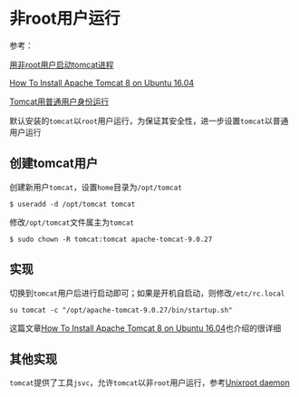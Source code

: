 
# 非root用户运行

参考：

[用非root用户启动tomcat进程](https://rorschachchan.github.io/2018/04/18/%E4%BD%BF%E7%94%A8%E6%99%AE%E9%80%9A%E7%94%A8%E6%88%B7%E5%90%AF%E5%8A%A8tomcat/)

[How To Install Apache Tomcat 8 on Ubuntu 16.04](https://www.digitalocean.com/community/tutorials/how-to-install-apache-tomcat-8-on-ubuntu-16-04)

[Tomcat用普通用户身份运行](http://www.zhengdazhi.com/archives/1382)

默认安装的`tomcat`以`root`用户运行，为保证其安全性，进一步设置`tomcat`以普通用户运行

## 创建tomcat用户

创建新用户`tomcat`，设置`home`目录为`/opt/tomcat`

```
$ useradd -d /opt/tomcat tomcat
```

修改`/opt/tomcat`文件属主为`tomcat`

```
$ sudo chown -R tomcat:tomcat apache-tomcat-9.0.27
```

## 实现

切换到`tomcat`用户后进行启动即可；如果是开机自启动，则修改`/etc/rc.local`

```
su tomcat -c "/opt/apache-tomcat-9.0.27/bin/startup.sh"
```

这篇文章[How To Install Apache Tomcat 8 on Ubuntu 16.04](https://www.digitalocean.com/community/tutorials/how-to-install-apache-tomcat-8-on-ubuntu-16-04)也介绍的很详细

## 其他实现

`tomcat`提供了工具`jsvc`，允许`tomcat`以非`root`用户运行，参考[Unixroot daemon](https://tomcat.apache.org/tomcat-9.0-doc/setup.html)